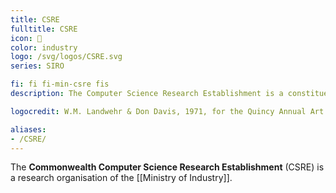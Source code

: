 ```yaml
---
title: CSRE
fulltitle: CSRE
icon: 🔬
color: industry
logo: /svg/logos/CSRE.svg
series: SIRO

fi: fi fi-min-csre fis
description: The Computer Science Research Establishment is a constituent research organisation of SIRO dedicated to computer, robotics and electrical research.

logocredit: W.M. Landwehr & Don Davis, 1971, for the Quincy Annual Art Show

aliases:
- /CSRE/
---
```

The <span class="fi fi-min-csre fis"></span> **Commonwealth Computer Science Research Establishment** (CSRE) is a research organisation of the [[Ministry of Industry]].